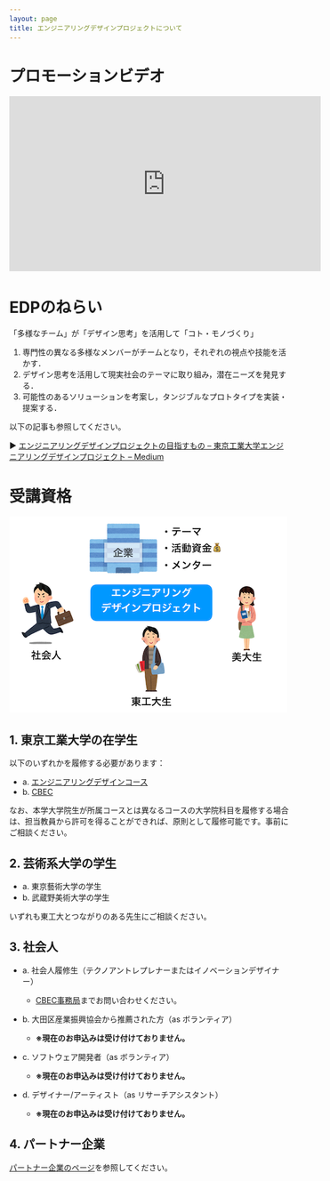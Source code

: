 ```yaml
---
layout: page
title: エンジニアリングデザインプロジェクトについて
---
```


# プロモーションビデオ

<iframe width="560" height="315" src="https://www.youtube.com/embed/OOk-hvQOlh8?rel=0" frameborder="0" allowfullscreen></iframe>

# EDPのねらい

「多様なチーム」が「デザイン思考」を活用して「コト・モノづくり」

1. 専門性の異なる多様なメンバーがチームとなり，それぞれの視点や技能を活かす．
2. デザイン思考を活用して現実社会のテーマに取り組み，潜在ニーズを発見する．
3. 可能性のあるソリューションを考案し，タンジブルなプロトタイプを実装・提案する．

以下の記事も参照してください。

▶ [エンジニアリングデザインプロジェクトの目指すもの – 東京工業大学エンジニアリングデザインプロジェクト – Medium](https://medium.com/titech-eng-and-design/%E3%82%A8%E3%83%B3%E3%82%B8%E3%83%8B%E3%82%A2%E3%83%AA%E3%83%B3%E3%82%B0%E3%83%87%E3%82%B6%E3%82%A4%E3%83%B3%E3%83%97%E3%83%AD%E3%82%B8%E3%82%A7%E3%82%AF%E3%83%88%E3%81%AE%E7%9B%AE%E6%8C%87%E3%81%99%E3%82%82%E3%81%AE-547d9a5d4f77#.ff9hru93n)

# 受講資格

![](edp-stakeholders.png)

## 1. 東京工業大学の在学生

以下のいずれかを履修する必要があります：

- a. [エンジニアリングデザインコース](http://www.esd.titech.ac.jp/)
- b. [CBEC](https://www.cbec.titech.ac.jp/)

なお、本学大学院生が所属コースとは異なるコースの大学院科目を履修する場合は、担当教員から許可を得ることができれば、原則として履修可能です。事前にご相談ください。

## 2. 芸術系大学の学生

- a. 東京藝術大学の学生
- b. 武蔵野美術大学の学生

いずれも東工大とつながりのある先生にご相談ください。

## 3. 社会人

- a. 社会人履修生（テクノアントレプレナーまたはイノベーションデザイナー）
  - [CBEC事務局](https://www.cbec.titech.ac.jp/)までお問い合わせください。

- b. 大田区産業振興協会から推薦された方（as ボランティア）
  - **※現在のお申込みは受け付けておりません。**

- c. ソフトウェア開発者（as ボランティア）
  - **※現在のお申込みは受け付けておりません。**

- d. デザイナー/アーティスト（as リサーチアシスタント）
  - **※現在のお申込みは受け付けておりません。**

## 4. パートナー企業

[パートナー企業のページ](/corporate-partner/)を参照してください。
